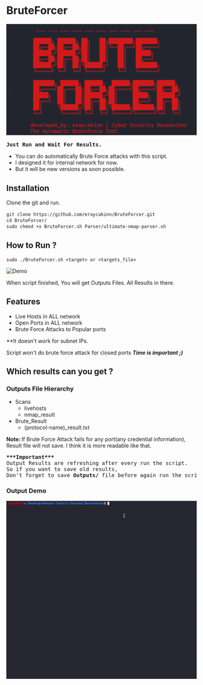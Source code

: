 # BruteForcer
![Demo](Demo/usage.png)
<pre><b>Just Run and Wait For Results.</b></pre>
<ul>
  <li>You can do automatically Brute Force attacks with this script.</li>
  <li>I designed it for internal network for now.</li>
  <li>But it will be new versions as soon possible.</li>
</ul>

## Installation
Clone the git and run.

```
git clone https://github.com/eraycakinn/BruteForcer.git
cd BruteForcer/
sudo chmod +x BruteForcer.sh Parser/ultimate-nmap-parser.sh
```
## How to Run ?
```
sudo ./BruteForcer.sh <target> or <targets_file>
```
![Demo](Demo/run.gif)

When script finished, You will get Outputs Files. All Results in there.

## Features
<ul>
  <li>Live Hosts in ALL network </li>
  <li>Open Ports in ALL network </li>
  <li>Brute Force Attacks to Popular ports </li>
</ul>

**It doesn't work for subnet IPs.

Script won't do brute force attack for closed ports _**Time is important ;)**_

## Which results can you get ? 
### Outputs File Hierarchy
<ul>
  <li>Scans
  <ul>
    <li>livehosts</li>
    <li>nmap_result</li>
   </ul>
  </li>
  <li>Brute_Result
  <ul>
    <li>(protocol-name)_result.txt</li>
  </ul>
  </li>
</ul>
<strong>Note: </strong>If Brute Force Attack fails for any port(any credential information), Result file will not save. I think it is more readable like that.<br>

<pre><strong>***Important***</strong><br>Output Results are refreshing after every run the script.<br>So if you want to save old results,<br>Don't forget to save <b>Outputs/</b> file before again run the script.</pre>

### Output Demo
![Demo](Demo/output.gif)
